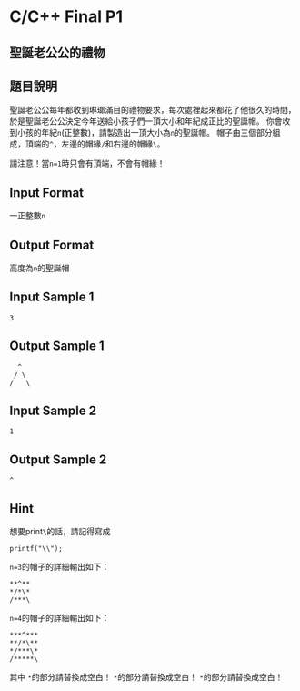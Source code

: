 # C/C++ Final P1
## 聖誕老公公的禮物
## 題目說明
聖誕老公公每年都收到琳瑯滿目的禮物要求，每次處裡起來都花了他很久的時間，於是聖誕老公公決定今年送給小孩子們一頂大小和年紀成正比的聖誕帽。
你會收到小孩的年紀`n`(正整數)，請製造出一頂大小為`n`的聖誕帽。
帽子由三個部分組成，頂端的`^`，左邊的帽緣`/`和右邊的帽緣`\`。

請注意！當`n=1`時只會有頂端，不會有帽緣！
## Input Format
一正整數`n`
## Output Format
高度為`n`的聖誕帽
## Input Sample 1
```
3
```
## Output Sample 1
```
  ^  
 / \ 
/   \
```
## Input Sample 2
```
1
```
## Output Sample 2
```
^
```
## Hint
想要print`\`的話，請記得寫成
```
printf("\\");
```
`n=3`的帽子的詳細輸出如下：
```
**^**
*/*\*
/***\
```
`n=4`的帽子的詳細輸出如下：
```
***^***
**/*\**
*/***\*
/*****\
```
其中
`*`的部分請替換成空白！
`*`的部分請替換成空白！
`*`的部分請替換成空白！